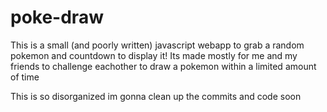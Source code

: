 # poke-draw
This is a small (and poorly written) javascript webapp to grab a random pokemon and countdown to display it! Its made mostly for me and my friends to challenge eachother to draw a pokemon within a limited amount of time

This is so disorganized im gonna clean up the commits and code soon
